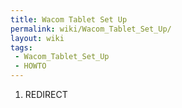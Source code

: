 ```yaml
---
title: Wacom Tablet Set Up
permalink: wiki/Wacom_Tablet_Set_Up/
layout: wiki
tags:
 - Wacom_Tablet_Set_Up
 - HOWTO
---
```


1.  REDIRECT
